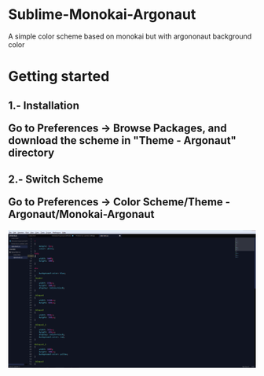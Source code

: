 Sublime-Monokai-Argonaut
========================

A simple color scheme based on monokai but with argononaut background color

<h1>Getting started</>

<h2>1.- Installation</>

Go to  Preferences -> Browse Packages, and download the scheme in  "Theme - Argonaut" directory 

<h2>2.- Switch Scheme</>

Go to Preferences -> Color Scheme/Theme - Argonaut/Monokai-Argonaut

<img src="example.PNG">
